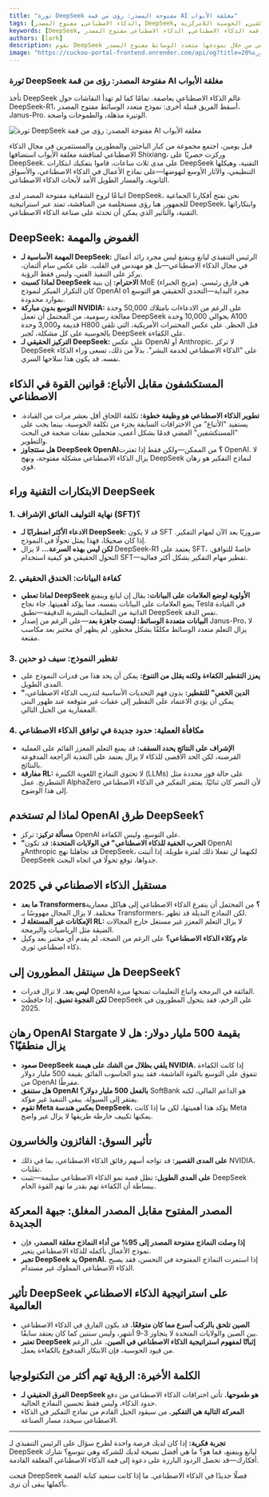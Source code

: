 ```yaml
---
title: "ثورة DeepSeek مفتوحة المصدر: رؤى من قمة AI مغلقة الأبواب"
tags: [الذكاء الاصطناعي, مفتوح المصدر, DeepSeek, البلوكشين, الحوسبة اللامركزية]
keywords: [DeepSeek, قمة الذكاء الاصطناعي, الذكاء الاصطناعي مفتوح المصدر, Janus-Pro, ابتكار الذكاء الاصطناعي]
authors: [lark]
description: تقوم DeepSeek بثورة في مجال الذكاء الاصطناعي من خلال نموذجها متعدد الوسائط مفتوح المصدر، Janus-Pro. يتعمق هذا المقال في رؤى من قمة AI مغلقة الأبواب حديثة، مستكشفًا ابتكارات DeepSeek التقنية، والتركيز الاستراتيجي، وتأثيرها المحتمل على صناعة الذكاء الاصطناعي.
image: "https://cuckoo-portal-frontend.onrender.com/api/og?title=ثورة%20DeepSeek%20مفتوحة%20المصدر:%20رؤى%20من%20قمة%20AI%20مغلقة%20الأبواب"
---
```


### **ثورة DeepSeek مفتوحة المصدر: رؤى من قمة AI مغلقة الأبواب**

تأخذ DeepSeek عالم الذكاء الاصطناعي بعاصفة. تمامًا كما لم تهدأ النقاشات حول DeepSeek-R1، أسقط الفريق قنبلة أخرى: نموذج متعدد الوسائط مفتوح المصدر، Janus-Pro. الوتيرة مذهلة، والطموحات واضحة.

![ثورة DeepSeek مفتوحة المصدر: رؤى من قمة AI مغلقة الأبواب](https://cuckoo-portal-frontend.onrender.com/api/og?title=ثورة%20DeepSeek%20مفتوحة%20المصدر:%20رؤى%20من%20قمة%20AI%20مغلقة%20الأبواب)

قبل يومين، اجتمع مجموعة من كبار الباحثين والمطورين والمستثمرين في مجال الذكاء الاصطناعي لمناقشة مغلقة الأبواب استضافها Shixiang، وركزت حصريًا على DeepSeek. على مدى ثلاث ساعات، قاموا بتفكيك ابتكارات DeepSeek التقنية، وهيكلها التنظيمي، والآثار الأوسع لنهوضها—على نماذج الأعمال في الذكاء الاصطناعي، والأسواق الثانوية، والمسار الطويل الأمد لأبحاث الذكاء الاصطناعي.

اتباعًا لروح الشفافية مفتوحة المصدر لدى DeepSeek، نحن نفتح أفكارنا الجماعية للجمهور. هنا رؤى مستخلصة من المناقشة، تمتد عبر استراتيجية DeepSeek، وابتكاراتها التقنية، والتأثير الذي يمكن أن تحدثه على صناعة الذكاء الاصطناعي.

## **DeepSeek: الغموض والمهمة**

- **المهمة الأساسية لـ DeepSeek:** الرئيس التنفيذي ليانغ وينفنغ ليس مجرد رائد أعمال في مجال الذكاء الاصطناعي—بل هو مهندس في القلب. على عكس سام ألتمان، يركز على التنفيذ الفني، وليس فقط الرؤية.
- **لماذا كسبت DeepSeek الاحترام:** إن بنية MoE (مزيج الخبراء) هي فارق رئيسي. كان التكرار المبكر لنموذج OpenAI o1 مجرد البداية—التحدي الحقيقي هو التوسع بموارد محدودة.
- **التوسع بدون مباركة NVIDIA:** على الرغم من الادعاءات بامتلاك 50,000 وحدة معالجة رسومية، من المحتمل أن تعمل DeepSeek بحوالي 10,000 وحدة A100 قديمة و3,000 وحدة H800 قبل الحظر. على عكس المختبرات الأمريكية، التي تلقي بالحوسبة على كل مشكلة، تُجبر DeepSeek على الكفاءة.
- **التركيز الحقيقي لـ DeepSeek:** على عكس OpenAI أو Anthropic، لا تركز DeepSeek على "الذكاء الاصطناعي لخدمة البشر". بدلاً من ذلك، تسعى وراء الذكاء نفسه. قد يكون هذا سلاحها السري.

## **المستكشفون مقابل الأتباع: قوانين القوة في الذكاء الاصطناعي**

- **تطوير الذكاء الاصطناعي هو وظيفة خطوة:** تكلفة اللحاق أقل بعشر مرات من القيادة. يستفيد "الأتباع" من الاختراقات السابقة بجزء من تكلفة الحوسبة، بينما يجب على "المستكشفين" المضي قدمًا بشكل أعمى، متحملين نفقات ضخمة في البحث والتطوير.
- **هل ستتجاوز DeepSeek OpenAI؟** من الممكن—ولكن فقط إذا تعثرت OpenAI. لا يزال الذكاء الاصطناعي مشكلة مفتوحة، ونهج DeepSeek لنماذج التفكير هو رهان قوي.

## **الابتكارات التقنية وراء DeepSeek**

### **1. نهاية التوليف الفائق الإشراف (SFT)؟**

- **الادعاء الأكثر اضطرابًا لـ DeepSeek:** قد لا يكون SFT ضروريًا بعد الآن لمهام التفكير. إذا كان صحيحًا، فهذا يمثل تحولًا في النموذج.
- **لكن ليس بهذه السرعة...** لا يزال DeepSeek-R1 يعتمد على SFT، خاصةً للتوافق. التحول الحقيقي هو كيفية استخدام SFT—تقطير مهام التفكير بشكل أكثر فعالية.

### **2. كفاءة البيانات: الخندق الحقيقي**

- **لماذا تعطي DeepSeek الأولوية لوضع العلامات على البيانات:** يقال إن ليانغ وينفنغ يضع العلامات على البيانات بنفسه، مما يؤكد أهميتها. جاء نجاح Tesla في القيادة الذاتية من التعليقات البشرية الدقيقة—تطبق DeepSeek نفس الدقة.
- **البيانات متعددة الوسائط: ليست جاهزة بعد**—على الرغم من إصدار Janus-Pro، لا يزال التعلم متعدد الوسائط مكلفًا بشكل محظور. لم يظهر أي مختبر بعد مكاسب مقنعة.

### **3. تقطير النموذج: سيف ذو حدين**

- **يعزز التقطير الكفاءة ولكنه يقلل من التنوع:** يمكن أن يحد هذا من قدرات النموذج على المدى الطويل.
- **"الدين الخفي" للتقطير:** بدون فهم التحديات الأساسية لتدريب الذكاء الاصطناعي، يمكن أن يؤدي الاعتماد على التقطير إلى عقبات غير متوقعة عند ظهور البنى المعمارية من الجيل التالي.

### **4. مكافأة العملية: حدود جديدة في توافق الذكاء الاصطناعي**

- **الإشراف على النتائج يحدد السقف:** قد يمنع التعلم المعزز القائم على العملية القرصنة، لكن الحد الأقصى للذكاء لا يزال يعتمد على التغذية الراجعة المدفوعة بالنتائج.
- **مفارقة RL:** لا تحتوي النماذج اللغوية الكبيرة (LLMs) على حالة فوز محددة مثل الشطرنج. عمل AlphaZero لأن النصر كان ثنائيًا. يفتقر التفكير في الذكاء الاصطناعي إلى هذا الوضوح.

## **لماذا لم تستخدم OpenAI طرق DeepSeek؟**

- **مسألة تركيز:** تركز OpenAI على التوسع، وليس الكفاءة.
- **"الحرب الخفية للذكاء الاصطناعي" في الولايات المتحدة:** قد تكون OpenAI وAnthropic قد تجاهلتا نهج DeepSeek، لكنهما لن تفعلا ذلك لفترة طويلة. إذا أثبتت DeepSeek جدواها، توقع تحولًا في اتجاه البحث.

## **مستقبل الذكاء الاصطناعي في 2025**

- **ما بعد Transformers؟** من المحتمل أن يتفرع الذكاء الاصطناعي إلى هياكل معمارية مختلفة. لا يزال المجال مهووسًا بـ Transformers، لكن النماذج البديلة قد تظهر.
- **الإمكانات غير المستغلة لـ RL:** لا يزال التعلم المعزز غير مستغل خارج المجالات الضيقة مثل الرياضيات والبرمجة.
- **عام وكلاء الذكاء الاصطناعي؟** على الرغم من الضجة، لم يقدم أي مختبر بعد وكيل ذكاء اصطناعي ثوري.

## **هل سينتقل المطورون إلى DeepSeek؟**

- **ليس بعد.** لا تزال قدرات OpenAI الفائقة في البرمجة واتباع التعليمات تمنحها ميزة.
- **لكن الفجوة تضيق.** إذا حافظت DeepSeek على الزخم، فقد يتحول المطورون في 2025.

## **رهان OpenAI Stargate بقيمة 500 مليار دولار: هل لا يزال منطقيًا؟**

- **صعود DeepSeek يلقي بظلال من الشك على هيمنة NVIDIA.** إذا كانت الكفاءة تتفوق على التوسع بالقوة الغاشمة، فقد يبدو الحاسوب الفائق بقيمة 500 مليار دولار من OpenAI مفرطًا.
- **هل ستنفق OpenAI بالفعل 500 مليار دولار؟** SoftBank هو الداعم المالي، لكنه يفتقر إلى السيولة. يبقى التنفيذ غير مؤكد.
- **تقوم Meta بعكس هندسة DeepSeek.** يؤكد هذا أهميتها، لكن ما إذا كانت Meta يمكنها تكييف خارطة طريقها لا يزال غير واضح.

## **تأثير السوق: الفائزون والخاسرون**

- **على المدى القصير:** قد تواجه أسهم رقائق الذكاء الاصطناعي، بما في ذلك NVIDIA، تقلبات.
- **على المدى الطويل:** تظل قصة نمو الذكاء الاصطناعي سليمة—تثبت DeepSeek ببساطة أن الكفاءة تهم بقدر ما تهم القوة الخام.

## **المصدر المفتوح مقابل المصدر المغلق: جبهة المعركة الجديدة**

- **إذا وصلت النماذج مفتوحة المصدر إلى 95% من أداء النماذج مغلقة المصدر،** فإن نموذج الأعمال بأكمله للذكاء الاصطناعي يتغير.
- **تجبر DeepSeek يد OpenAI.** إذا استمرت النماذج المفتوحة في التحسن، فقد يصبح الذكاء الاصطناعي المملوك غير مستدام.

## **تأثير DeepSeek على استراتيجية الذكاء الاصطناعي العالمية**

- **الصين تلحق بالركب أسرع مما كان متوقعًا.** قد يكون الفارق في الذكاء الاصطناعي بين الصين والولايات المتحدة لا يتجاوز 3-9 أشهر، وليس سنتين كما كان يعتقد سابقًا.
- **تعتبر DeepSeek إثباتًا لمفهوم استراتيجية الذكاء الاصطناعي في الصين.** على الرغم من قيود الحوسبة، فإن الابتكار المدفوع بالكفاءة يعمل.

## **الكلمة الأخيرة: الرؤية تهم أكثر من التكنولوجيا**

- **الفرق الحقيقي لـ DeepSeek هو طموحها.** تأتي اختراقات الذكاء الاصطناعي من دفع حدود الذكاء، وليس فقط تحسين النماذج الحالية.
- **المعركة التالية هي التفكير.** من سيقود الجيل القادم من نماذج التفكير في الذكاء الاصطناعي سيحدد مسار الصناعة.

------

**تجربة فكرية:**
 إذا كان لديك فرصة واحدة لطرح سؤال على الرئيس التنفيذي لـ DeepSeek ليانغ وينفنغ، فما هو؟ ما هي أفضل نصيحة لديك للشركة وهي تتوسع؟ شارك أفكارك—قد تحصل الردود البارزة على دعوة إلى قمة الذكاء الاصطناعي المغلقة القادمة.

فتحت DeepSeek فصلًا جديدًا في الذكاء الاصطناعي. ما إذا كانت ستعيد كتابة القصة بأكملها يبقى أن نرى.